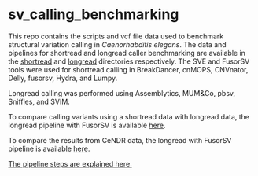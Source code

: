 # sv_calling_benchmarking

This repo contains the scripts and vcf file data used to benchmark structural variation calling in *Caenorhabditis elegans*. The data and pipelines for shortread and longread caller benchmarking are available in the [shortread](shortread/) and [longread](longread/) directories respectively.  The SVE and FusorSV tools were used for shortread calling in BreakDancer, cnMOPS, CNVnator, Delly, fusorsv, Hydra, and Lumpy. 

Longread calling was performed using Assemblytics, MUM&Co, pbsv, Sniffles, and SVIM.

To compare calling variants using a shortread data with longread data, the longread pipeline with FusorSV is available [here](fusorsv_longread).

To compare the results from CeNDR data, the longread with FusorSV pipeline is available [here](cendr).

[The pipeline steps are explained here.](shortread/pipeline_explanation.md)
